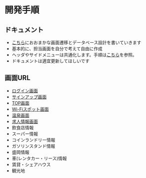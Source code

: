# 開発手順

## ドキュメント
* [こちら](https://docs.google.com/spreadsheets/d/1LNuHJrkVV7b5lS9qUqjUha_Su02tZHvdDam4vJS76LI/edit?usp=sharing)におおまかな画面遷移とデータベース設計を書いていきます
* 基本的に、担当画面を自分で考えて自由に作成
* ヘッダやサイドメニューは共通化します。手順は[こちら](../02_common_layout/README.md)を参照。
* ドキュメントは適宜更新してほしいです

## 画面URL
* [ログイン画面](http://localhost/login)
* [サインアップ画面](http://localhost/sign-up)
* [TOP画面](http://localhost/top)
* [Wi-Fiスポット画面](http://localhost/wifi-spots)
* [温泉画面](http://localhost/hot-spring)
* [求人情報画面](http://localhost/controller/recruit)
* 飲食店情報
* スーパー情報
* コインランドリー情報
* ガソリンスタンド情報
* 盛岡情報
* 車(レンタカー・リース)情報
* 賃貸・シェアハウス
* 観光地